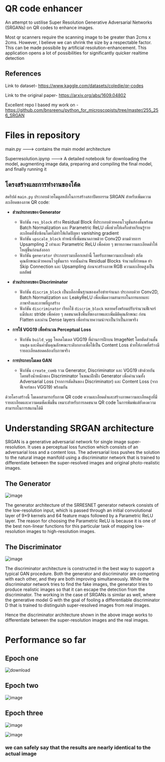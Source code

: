 # QR code enhancer
An attempt to ustilise Super Resolution Generative Adversarial Networks (SRGANs) on QR codes to enhance images.  

Most qr scanners require the scanning image to be greater than 2cms x 2cms. However, I believe we can shrink the size by a respectable factor. This can be made possibile by artificial resolution-enhancement. This application opens a lot of possibilities for significantly quicker realtime detection 
## References
Link to dataset- https://www.kaggle.com/datasets/coledie/qr-codes

Link to the original paper- https://arxiv.org/abs/1609.04802

Excellent repo I based my work on - https://github.com/bnsreenu/python_for_microscopists/tree/master/255_256_SRGAN
# Files in repository
main.py ---> contains the main model architecture

Superresolution.ipynp ---> A detailed notebook for downloading the model, augmenting image data, preparing and compiling the final model, and finally running it

## โครงสร้างและการทำงานของโค้ด

สคริปต์ `main.py` ประกอบด้วยโมดูลหลักในการสร้างสถาปัตยกรรม SRGAN สำหรับเพิ่มความละเอียดของภาพ QR code:

* **ส่วนประกอบของ Generator**
  * ฟังก์ชัน `res_block` สร้าง Residual Block ที่ประกอบด้วยคอนโวลูชันสองชั้นพร้อม Batch Normalization และ Parametric ReLU เพื่อช่วยให้เครือข่ายเรียนรู้รายละเอียดที่ซับซ้อนโดยไม่ทำให้เกิดปัญหา vanishing gradient
  * ฟังก์ชัน `upscale_block` ทำหน้าที่เพิ่มขนาดภาพด้วย Conv2D ตามด้วยการ Upsampling 2 เท่าและ Parametric ReLU เพื่อค่อย ๆ ขยายภาพความละเอียดต่ำให้ใหญ่ขึ้นก่อนส่งออก
  * ฟังก์ชัน `generator` ประกอบรวมบล็อกเหล่านี้ โดยรับภาพความละเอียดต่ำ สกัดคุณลักษณะด้วยคอนโวลูชันแรก จากนั้นผ่าน Residual Blocks จำนวนที่กำหนด ทำ Skip Connection และ Upsampling ก่อนจะสร้างภาพ RGB ความละเอียดสูงเป็นผลลัพธ์

* **ส่วนประกอบของ Discriminator**
  * ฟังก์ชัน `discrim_block` เป็นบล็อกพื้นฐานของเครือข่ายจำแนก ประกอบด้วย Conv2D, Batch Normalization และ LeakyReLU เพื่อเพิ่มความสามารถในการแยกแยะภาพจริงและภาพที่ถูกสร้าง
  * ฟังก์ชัน `discriminator` เรียกใช้ `discrim_block` หลายครั้งพร้อมปรับจำนวนฟีเจอร์แม็ปและ stride เพื่อค่อย ๆ ลดขนาดเชิงพื้นที่ของภาพและเพิ่มมิติคุณลักษณะ ก่อน Flatten และผ่าน Dense layers เพื่อทำนายความน่าจะเป็นว่าเป็นภาพจริง

* **การใช้ VGG19 เพื่อคำนวณ Perceptual Loss**
  * ฟังก์ชัน `build_vgg` โหลดโมเดล VGG19 ที่ผ่านการฝึกบน ImageNet โดยตัดส่วนชั้นบนสุด และคืนค่าชั้นคุณลักษณะระดับกลางเพื่อใช้เป็น Content Loss ช่วยให้ภาพที่สร้างมีรายละเอียดสอดคล้องกับภาพจริง

* **การประกอบโมเดล GAN**
  * ฟังก์ชัน `create_comb` รวม Generator, Discriminator และ VGG19 เข้าด้วยกัน โดยตรึงน้ำหนักของ Discriminator ในขณะฝึกฝั่ง Generator เพื่อคำนวณทั้ง Adversarial Loss (จากการตัดสินของ Discriminator) และ Content Loss (จากฟีเจอร์ของ VGG19) พร้อมกัน

ด้วยโครงสร้างนี้ โมเดลสามารถรับภาพ QR code ความละเอียดต่ำและสร้างภาพความละเอียดสูงที่มีรายละเอียดและความคมชัดเพิ่มขึ้น เหมาะสำหรับการลดขนาด QR code ในการพิมพ์แต่ยังคงความสามารถในการสแกนได้ดี
# Understanding SRGAN architecture 
SRGAN is a generative adversarial network for single image super-resolution. It uses a perceptual loss function which consists of an adversarial loss and a content loss. The adversarial loss pushes the solution to the natural image manifold using a discriminator network that is trained to differentiate between the super-resolved images and original photo-realistic images. 

## The Generator

![image](https://user-images.githubusercontent.com/99831413/166132910-9a7e508b-bead-4599-904f-ece3f38a0845.png)

 The generator architecture of the SRRESNET generator network consists of the low-resolution input, which is passed through an initial convolutional layer of 9×9 kernels and 64 feature maps followed by a Parametric ReLU layer. The reason for choosing the Parametric ReLU is because it is one of the best non-linear functions for this particular task of mapping low-resolution images to high-resolution images.
 
 ## The Discriminator
 
 ![image](https://user-images.githubusercontent.com/99831413/166132890-ee9647be-ec3f-462d-a4ef-517be8d778dd.png)

 
 The discriminator architecture is constructed in the best way to support a typical GAN procedure. Both the generator and discriminator are competing with each other, and they are both improving simultaneously. While the discriminator network tries to find the fake images, the generator tries to produce realistic images so that it can escape the detection from the discriminator. The working in the case of SRGANs is similar as well, where the generative model G with the goal of fooling a differentiable discriminator D that is trained to distinguish super-resolved images from real images.

Hence the discriminator architecture shown in the above image works to differentiate between the super-resolution images and the real images.


# Performance so far

## Epoch one

![download](https://user-images.githubusercontent.com/99831413/166133210-64a050a4-79f4-4d19-b931-96d0e80ad335.png)

## Epoch two

![image](https://user-images.githubusercontent.com/99831413/166930498-8cbf29d5-d2d0-454a-b084-1add23e8d545.png)

## Epoch three

![image](https://user-images.githubusercontent.com/99831413/167305009-329cca3b-c2a0-40b6-954b-083635bafecd.png)

![image](https://user-images.githubusercontent.com/99831413/167304994-ca4238de-ef66-4ca0-9d98-b05bf6abe320.png)

### we can safely say that the results are nearly identical to the actual image
